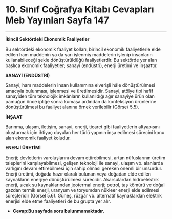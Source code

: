 # 10. Sınıf Coğrafya Kitabı Cevapları Meb Yayınları Sayfa 147

---

**İkincil Sektördeki Ekonomik Faaliyetler**

Bu sektördeki ekonomik faaliyet kolları, birincil ekonomik faaliyetlerle elde edilen ham maddenin ya da yarı işlenmiş maddelerin işlenip insanların kullanabileceği şekle dönüştürüldüğü faaliyetlerdir. Bu sektörde yer alan başlıca ekonomik faaliyetler; sanayi (endüstri), enerji üretimi ve inşaattır.

**SANAYİ (ENDÜSTRİ)**

 Sanayi; ham maddelerin insan kullanımına elverişli hâle dönüştürülmesi amacıyla bulunması, işlenmesi ve üretilmesidir. Sanayi, atölye tipi hafif sanayiden tüm teknolojik imkânların kullanıldığı ağır sanayiye ürün olan pamuğun önce ipliğe sonra kumaşa ardından da konfeksiyon ürünlerine dönüştürülmesi bu faaliyet alanına örnek verilebilir (Görse/ 5.5).

**İNŞAAT**

 Barınma, ulaşım, iletişim, sanayi, enerji, ticaret gibi faaliyetlerin altyapısını oluşturmak için ihtiyaç duyulan her türlü yapının inşa edilmesi sürecini konu alan ekonomik faaliyet koludur.

**ENERJİ ÜRETİMİ**

Enerji; devletlerin varoluşlarını devam ettirebilmesi, artan nüfuslarının üretim taleplerini karşılayabilmesi, gelişen teknoloji ile sanayi, ulaşım vb. alanlarda varlığını devam ettirebilmesi için sahip olması gereken önemli bir unsurdur. Enerji üretimi, doğada hazır olarak bulunan veya doğadan elde edilen kaynakların enerjiye dönüştürülmesi sürecidir. Akarsulardan hidroelektrik enerji, sıcak su kaynaklarından jeotermal enerji; petrol, taş kömürü ve doğal gazdan termik enerji, uranyum ve toryumdan nükleer enerji elde edilmesi süreçleridir (Görsel 5.6). Güneş, rüzgâr vb. alternatif kaynaklardan elektrik enerjisi elde etme faaliyetleri de bu grupta yer alır.

-   **Cevap**:**Bu sayfada soru bulunmamaktadır.**